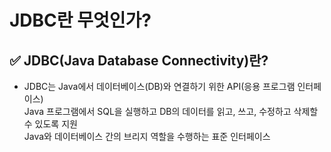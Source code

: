 # JDBC란 무엇인가?
## ✅ JDBC(Java Database Connectivity)란?
- JDBC는 Java에서 데이터베이스(DB)와 연결하기 위한 API(응용 프로그램 인터페이스) <br>
  Java 프로그램에서 SQL을 실행하고 DB의 데이터를 읽고, 쓰고, 수정하고 삭제할 수 있도록 지원 <br>
  Java와 데이터베이스 간의 브리지 역할을 수행하는 표준 인터페이스

